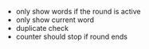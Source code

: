 - only show words if the round is active
- only show current word
- duplicate check
- counter should stop if round ends
